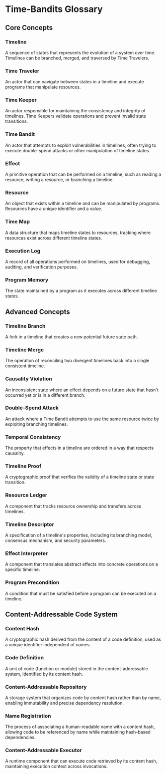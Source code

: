 # Time-Bandits Glossary

## Core Concepts

### Timeline
A sequence of states that represents the evolution of a system over time. Timelines can be branched, merged, and traversed by Time Travelers.

### Time Traveler
An actor that can navigate between states in a timeline and execute programs that manipulate resources.

### Time Keeper
An actor responsible for maintaining the consistency and integrity of timelines. Time Keepers validate operations and prevent invalid state transitions.

### Time Bandit
An actor that attempts to exploit vulnerabilities in timelines, often trying to execute double-spend attacks or other manipulation of timeline states.

### Effect
A primitive operation that can be performed on a timeline, such as reading a resource, writing a resource, or branching a timeline.

### Resource
An object that exists within a timeline and can be manipulated by programs. Resources have a unique identifier and a value.

### Time Map
A data structure that maps timeline states to resources, tracking where resources exist across different timeline states.

### Execution Log
A record of all operations performed on timelines, used for debugging, auditing, and verification purposes.

### Program Memory
The state maintained by a program as it executes across different timeline states.

## Advanced Concepts

### Timeline Branch
A fork in a timeline that creates a new potential future state path.

### Timeline Merge
The operation of reconciling two divergent timelines back into a single consistent timeline.

### Causality Violation
An inconsistent state where an effect depends on a future state that hasn't occurred yet or is in a different branch.

### Double-Spend Attack
An attack where a Time Bandit attempts to use the same resource twice by exploiting branching timelines.

### Temporal Consistency
The property that effects in a timeline are ordered in a way that respects causality.

### Timeline Proof
A cryptographic proof that verifies the validity of a timeline state or state transition.

### Resource Ledger
A component that tracks resource ownership and transfers across timelines.

### Timeline Descriptor
A specification of a timeline's properties, including its branching model, consensus mechanism, and security parameters.

### Effect Interpreter
A component that translates abstract effects into concrete operations on a specific timeline.

### Program Precondition
A condition that must be satisfied before a program can be executed on a timeline.

## Content-Addressable Code System

### Content Hash
A cryptographic hash derived from the content of a code definition, used as a unique identifier independent of names.

### Code Definition
A unit of code (function or module) stored in the content-addressable system, identified by its content hash.

### Content-Addressable Repository
A storage system that organizes code by content hash rather than by name, enabling immutability and precise dependency resolution.

### Name Registration
The process of associating a human-readable name with a content hash, allowing code to be referenced by name while maintaining hash-based dependencies.

### Content-Addressable Executor
A runtime component that can execute code retrieved by its content hash, maintaining execution context across invocations. 